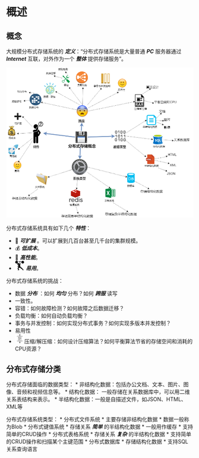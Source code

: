 # 概述

## 概念
大规模分布式存储系统的 ***定义***：“分布式存储系统是大量普通 ***PC*** 服务器通过 ***Internet*** 互联，对外作为一个 ***整体*** 提供存储服务”。

<img src="./../img/分布式存储架构-01概念.png">

分布式存储系统具有如下几个 ***特性***：
  * :balloon: ***可扩展*** 。可以扩展到几百台甚至几千台的集群规模。
  * :moneybag: ***低成本***。
  * :rocket: ***高性能***。
  * <img src="./../img/容易 轻而易举.png" width="25px" height="25px"/> ***易用***。

分布式存储系统的挑战：
  * 数据 ***分布*** ：如何 ***均匀*** 分布？如何 ***跨服*** 读写
  * 一致性。
  * 容错：如何故障检测？如何故障之后数据迁移？
  * 负载均衡：如何自动负载均衡？
  * 事务与并发控制：如何实现分布式事务？如何实现多版本并发控制？
  * 易用性
  * <img src="./../img/压缩.png" width="25px" height="25px"/>压缩/解压缩：如何设计压缩算法？如何平衡算法节省的存储空间和消耗的CPU资源？

  ## 分布式存储分类 
  
  分布式存储面临的数据类型：
    * 非结构化数据：包括办公文档、文本、图片、图像、音频和视频信息等。
    * 结构化数据： 一般存储在关系数据库中，可以用二维关系表结构来表示。
    * 半结构化数据：一般是自描述文件，如JSON、HTML、XML等
  
  分布式存储系统类型：
    * 分布式文件系统
      * 主要存储非结构化数据
      * 数据一般称为Blob
    * 分布式键值系统
      * 存储关系 ***简单*** 的半结构化数据
      * 一般用作缓存
      * 支持简单的CRUD操作
    * 分布式表格系统
      * 存储关系 ***复杂*** 的半结构化数据
      * 支持简单的CRUD操作和扫描某个主键范围
    * 分布式数据库
      * 存储结构化数据
      * 支持SQL关系查询语言